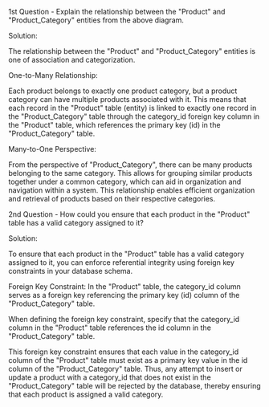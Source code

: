 1st Question - Explain the relationship between the "Product" and "Product_Category" entities from the above diagram.


 Solution:


The relationship between the "Product" and "Product_Category" entities is one of association and categorization.

One-to-Many Relationship:

Each product belongs to exactly one product category, but a product category can have multiple products associated with it. This means that each record in the "Product" table (entity) is linked to exactly one record in the "Product_Category" table through the category_id foreign key column in the "Product" table, which references the primary key (id) in the "Product_Category" table.

Many-to-One Perspective:

From the perspective of "Product_Category", there can be many products belonging to the same category. This allows for grouping similar products together under a common category, which can aid in organization and navigation within a system. This relationship enables efficient organization and retrieval of products based on their respective categories. 


2nd Question - How could you ensure that each product in the "Product" table has a valid category assigned to it?


Solution:

To ensure that each product in the "Product" table has a valid category assigned to it, you can enforce referential integrity using foreign key constraints in your database schema.

Foreign Key Constraint: In the "Product" table, the category_id column serves as a foreign key referencing the primary key (id) column of the "Product_Category" table.

When defining the foreign key constraint, specify that the category_id column in the "Product" table references the id column in the "Product_Category" table.

This foreign key constraint ensures that each value in the category_id column of the "Product" table must exist as a primary key value in the id column of the "Product_Category" table. Thus, any attempt to insert or update a product with a category_id that does not exist in the "Product_Category" table will be rejected by the database, thereby ensuring that each product is assigned a valid category.
